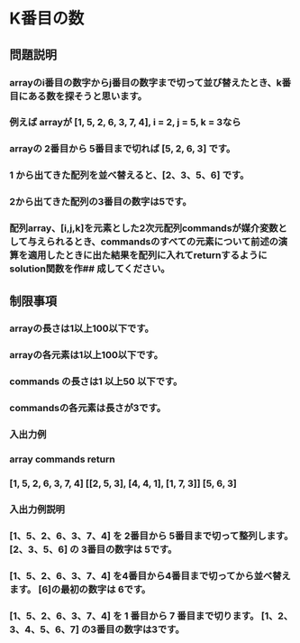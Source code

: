 # K番目の数
## 問題説明
### arrayのi番目の数字からj番目の数字まで切って並び替えたとき、k番目にある数を探そうと思います。

### 例えば arrayが [1, 5, 2, 6, 3, 7, 4], i = 2, j = 5, k = 3なら

### arrayの 2番目から 5番目まで切れば [5, 2, 6, 3] です。
### 1 から出てきた配列を並べ替えると、[2、3、5、6] です。
### 2から出てきた配列の3番目の数字は5です。
### 配列array、[i,j,k]を元素とした2次元配列commandsが媒介変数として与えられるとき、commandsのすべての元素について前述の演算を適用したときに出た結果を配列に入れてreturnするようにsolution関数を作## 成してください。

## 制限事項
### arrayの長さは1以上100以下です。
### arrayの各元素は1以上100以下です。
### commands の長さは1 以上50 以下です。
### commandsの各元素は長さが3です。
### 入出力例
###       array                      commands                return
### [1, 5, 2, 6, 3, 7, 4] [[2, 5, 3], [4, 4, 1], [1, 7, 3]] [5, 6, 3] 
### 入出力例説明
### [1、5、2、6、3、7、4] を 2番目から 5番目まで切って整列します。 [2、3、5、6] の 3番目の数字は 5です。
### [1、5、2、6、3、7、4] を4番目から4番目まで切ってから並べ替えます。 [6]の最初の数字は 6です。
### [1、5、2、6、3、7、4] を 1 番目から 7 番目まで切ります。 [1、2、3、4、5、6、7] の3番目の数字は3です。
